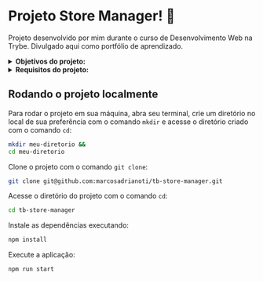 # Projeto Store Manager! :department_store:
Projeto desenvolvido por mim durante o curso de Desenvolvimento Web na Trybe. Divulgado aqui como portfólio de aprendizado.

<details>
<summary><strong>Objetivos do projeto:</strong></summary>

  * Desenvolver uma API que é um sistema de gerenciamento de vendas no formato dropshipping em que será possível criar, visualizar, deletar e atualizar produtos e vendas.
  * Verificar se eu era capaz de:
    * Desenvolver a API utilizando a arquitetura MSC `model-service-controller`.
    * Desenvolver uma API `RESTful`.
    * Utilizar o banco de dados `MySQL` para a gestão de dados.
    * Escrever testes
</details>
<details>
<summary><strong> Requisitos do projeto:</strong></summary>

  * Criar endpoints para listar produtos.
  * Desenvolver testes que cubram no mínimo 5% de linhas e tenha no mínimo 2 funções escritas nas camadas da sua aplicação.
  * Criar endpoint para cadastrar produtos.
  * Criar validações para produtos.
  * Desenvolver testes que cubram no mínimo 10% de linhas e tenha no mínimo 3 funções escritas nas camadas da sua aplicação.
  * Criar endpoint para validar e cadastrar vendas.
  * Desenvolver testes que cubram no mínimo 15% de linhas e tenha no mínimo 4 funções escritas nas camadas da sua aplicação.
  * Criar endpoints para listar vendas.
  * Desenvolver testes que cubram no mínimo 20% de linhas e tenha no mínimo 6 funções escritas nas camadas da sua aplicação.
  * Criar endpoint para atualizar um produto.
  * Desenvolver testes que cubram no mínimo 25% de linhas e tenha no mínimo 7 funções escritas nas camadas da sua aplicação.
  * Criar endpoint para deletar um produto.
</details>
  
## Rodando o projeto localmente

Para rodar o projeto em sua máquina, abra seu terminal, crie um diretório no local de sua preferência com o comando `mkdir` e acesse o diretório criado com o comando `cd`:

```bash
mkdir meu-diretorio &&
cd meu-diretorio
```

Clone o projeto com o comando `git clone`:

```bash
git clone git@github.com:marcosadrianoti/tb-store-manager.git
```

Acesse o diretório do projeto com o comando `cd`:

```bash
cd tb-store-manager
```

Instale as dependências executando:

```bash
npm install
```

Execute a aplicação:

```bash
npm run start
```
